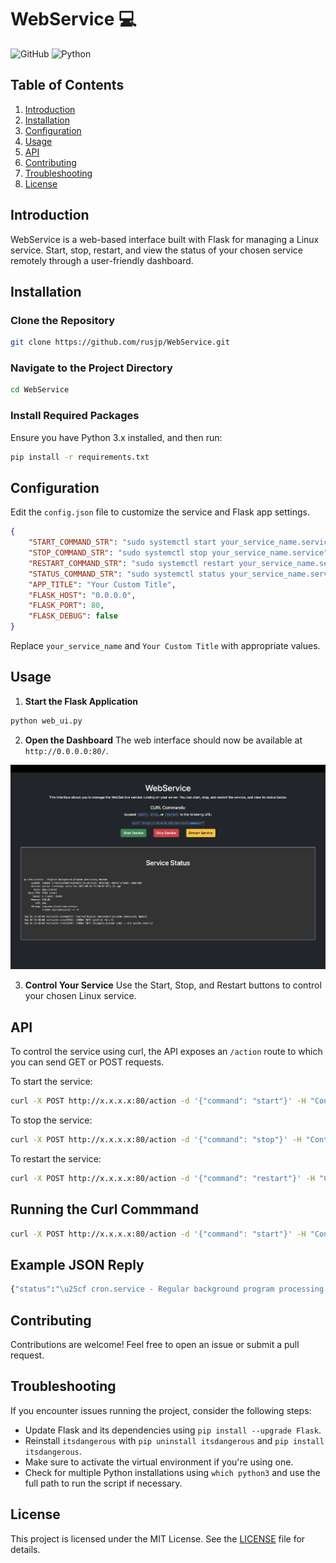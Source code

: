 # WebService :computer:

![GitHub](https://img.shields.io/github/license/rusjp/WebService) ![Python](https://img.shields.io/badge/python-3.x-blue)

## Table of Contents
1. [Introduction](#introduction)
2. [Installation](#installation)
3. [Configuration](#configuration)
4. [Usage](#usage)
5. [API](#api)
6. [Contributing](#contributing)
7. [Troubleshooting](#troubleshooting)
8. [License](#license)

## Introduction

WebService is a web-based interface built with Flask for managing a Linux service. Start, stop, restart, and view the status of your chosen service remotely through a user-friendly dashboard.

## Installation

### Clone the Repository

```bash
git clone https://github.com/rusjp/WebService.git
```

### Navigate to the Project Directory

```bash
cd WebService
```

### Install Required Packages

Ensure you have Python 3.x installed, and then run:

```bash
pip install -r requirements.txt
```

## Configuration

Edit the `config.json` file to customize the service and Flask app settings.

```json
{
    "START_COMMAND_STR": "sudo systemctl start your_service_name.service",
    "STOP_COMMAND_STR": "sudo systemctl stop your_service_name.service",
    "RESTART_COMMAND_STR": "sudo systemctl restart your_service_name.service",
    "STATUS_COMMAND_STR": "sudo systemctl status your_service_name.service",
    "APP_TITLE": "Your Custom Title",
    "FLASK_HOST": "0.0.0.0",
    "FLASK_PORT": 80,
    "FLASK_DEBUG": false
}
```

Replace `your_service_name` and `Your Custom Title` with appropriate values.

## Usage

1. **Start the Flask Application**

```bash
python web_ui.py
```

2. **Open the Dashboard**
   The web interface should now be available at `http://0.0.0.0:80/`.

![WebService Screenshot](ui.png)

3. **Control Your Service**
   Use the Start, Stop, and Restart buttons to control your chosen Linux service.

## API

To control the service using curl, the API exposes an `/action` route to which you can send GET or POST requests.

To start the service:

```bash
curl -X POST http://x.x.x.x:80/action -d '{"command": "start"}' -H "Content-Type: application/json"
```

To stop the service:

```bash
curl -X POST http://x.x.x.x:80/action -d '{"command": "stop"}' -H "Content-Type: application/json"
```

To restart the service:

```bash
curl -X POST http://x.x.x.x:80/action -d '{"command": "restart"}' -H "Content-Type: application/json"
```

## Running the Curl Commmand
```bash
curl -X POST http://x.x.x.x:80/action -d '{"command": "start"}' -H "Content-Type: application/json"
```
## Example JSON Reply
```bash
{"status":"\u25cf cron.service - Regular background program processing daemon\n     Loaded: loaded (/lib/systemd/system/cron.service; enabled; vendor preset: enabled)\n     Active: active (running) since Sat 2023-00-00 00:00:00 UTC; 14min ago\n       Docs: man:cron(8)\n   Main PID: 3294 (cron)\n      Tasks: 1 (limit: 4558)\n     Memory: 328.0K\n        CPU: 3ms\n     CGroup: /system.slice/cron.service\n             \u2514\u25003294 /usr/sbin/cron -f -P\n\nSep 02 22:38:08 tailscale systemd[1]: Started Regular background program processing daemon cron[3294]: (CRON) INFO (pidfile fd = 3)\cron[3294]: (CRON) INFO (Skipping @reboot jobs -- not system startup)\n"}
```
## Contributing

Contributions are welcome! Feel free to open an issue or submit a pull request.

## Troubleshooting

If you encounter issues running the project, consider the following steps:

- Update Flask and its dependencies using `pip install --upgrade Flask`.
- Reinstall `itsdangerous` with `pip uninstall itsdangerous` and `pip install itsdangerous`.
- Make sure to activate the virtual environment if you're using one.
- Check for multiple Python installations using `which python3` and use the full path to run the script if necessary.

## License

This project is licensed under the MIT License. See the [LICENSE](LICENSE) file for details.
